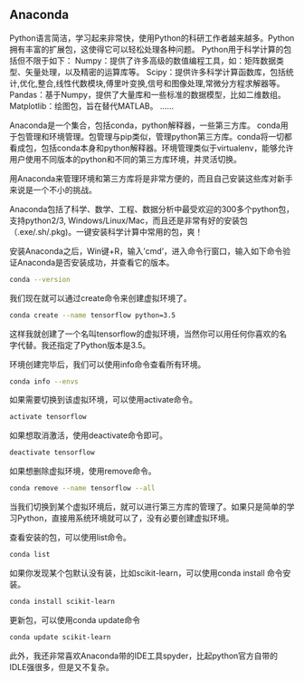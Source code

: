 ## Anaconda
Python语言简洁，学习起来非常快，使用Python的科研工作者越来越多。Python拥有丰富的扩展包，这使得它可以轻松处理各种问题。
Python用于科学计算的包括但不限于如下：
Numpy：提供了许多高级的数值编程工具，如：矩阵数据类型、矢量处理，以及精密的运算库等。
Scipy：提供许多科学计算函数库，包括统计,优化,整合,线性代数模块,傅里叶变换,信号和图像处理,常微分方程求解器等。
Pandas：基于Numpy，提供了大量库和一些标准的数据模型，比如二维数组。
Matplotlib：绘图包，旨在替代MATLAB。
……

Anaconda是一个集合，包括conda，python解释器，一些第三方库。
conda用于包管理和环境管理。包管理与pip类似，管理python第三方库。conda将一切都看成包，包括conda本身和python解释器。环境管理类似于virtualenv，能够允许用户使用不同版本的python和不同的第三方库环境，并灵活切换。

用Anaconda来管理环境和第三方库将是非常方便的，而且自己安装这些库对新手来说是一个不小的挑战。

Anaconda包括了科学、数学、工程、数据分析中最受欢迎的300多个python包，支持python2/3, Windows/Linux/Mac，而且还是非常有好的安装包（.exe/.sh/.pkg)。一键安装科学计算中常用的包，爽！

安装Anaconda之后，Win键+R，输入’cmd’，进入命令行窗口，输入如下命令验证Anaconda是否安装成功，并查看它的版本。
```BASH
conda --version
```
我们现在就可以通过create命令来创建虚拟环境了。
```BASH
conda create --name tensorflow python=3.5
```
这样我就创建了一个名叫tensorflow的虚拟环境，当然你可以用任何你喜欢的名字代替。我还指定了Python版本是3.5。

环境创建完毕后，我们可以使用info命令查看所有环境。
```BASH
conda info --envs
```

如果需要切换到该虚拟环境，可以使用activate命令。
```BASH
activate tensorflow
```
如果想取消激活，使用deactivate命令即可。
```BASH
deactivate tensorflow
```
如果想删除虚拟环境，使用remove命令。
```BASH
conda remove --name tensorflow --all
```

当我们切换到某个虚拟环境后，就可以进行第三方库的管理了。如果只是简单的学习Python，直接用系统环境就可以了，没有必要创建虚拟环境。

查看安装的包，可以使用list命令。
```BASH
conda list
```

如果你发现某个包默认没有装，比如scikit-learn，可以使用conda install 命令安装。
```BASH
conda install scikit-learn
```
更新包，可以使用conda update命令
```BASH
conda update scikit-learn
```

此外，我还非常喜欢Anaconda带的IDE工具spyder，比起python官方自带的IDLE强很多，但是又不复杂。